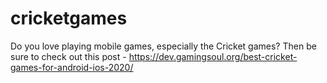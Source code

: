 # cricketgames
Do you love playing mobile games, especially the Cricket games? Then be sure to check out this post - https://dev.gamingsoul.org/best-cricket-games-for-android-ios-2020/
